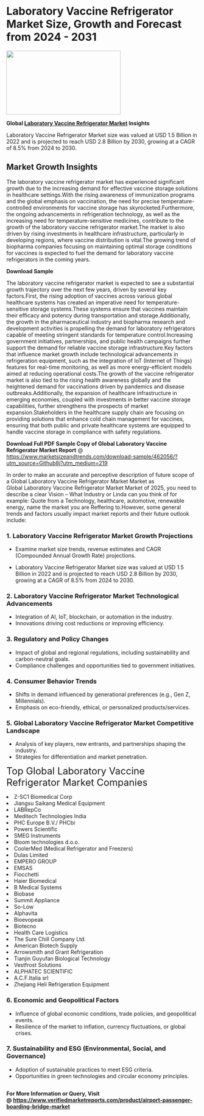 <H1>Laboratory Vaccine Refrigerator Market Size, Growth and Forecast from 2024 - 2031</H1><img class="aligncenter size-medium wp-image-584254" src="https://thirdeyenews.in/wp-content/uploads/2024/09/Global-Market-Research-300x168.jpeg" alt="" width="300" height="168" /><p><strong>Global&nbsp;<a href="https://www.marketsizeandtrends.com/download-sample/462056/?utm_source=Github8j?utm_medium=219">Laboratory Vaccine Refrigerator Market</a> Insights</strong></p><p>Laboratory Vaccine Refrigerator Market size was valued at USD 1.5 Billion in 2022 and is projected to reach USD 2.8 Billion by 2030, growing at a CAGR of 8.5% from 2024 to 2030.</p><p><h2>Market Growth Insights</h2> <p>The laboratory vaccine refrigerator market has experienced significant growth due to the increasing demand for effective vaccine storage solutions in healthcare settings.With the rising awareness of immunization programs and the global emphasis on vaccination, the need for precise temperature-controlled environments for vaccine storage has skyrocketed.Furthermore, the ongoing advancements in refrigeration technology, as well as the increasing need for temperature-sensitive medicines, contribute to the growth of the laboratory vaccine refrigerator market.The market is also driven by rising investments in healthcare infrastructure, particularly in developing regions, where vaccine distribution is vital.The growing trend of biopharma companies focusing on maintaining optimal storage conditions for vaccines is expected to fuel the demand for laboratory vaccine refrigerators in the coming years.</p> <p><strong>Download Sample</strong></p> <p>The laboratory vaccine refrigerator market is expected to see a substantial growth trajectory over the next few years, driven by several key factors.First, the rising adoption of vaccines across various global healthcare systems has created an imperative need for temperature-sensitive storage systems.These systems ensure that vaccines maintain their efficacy and potency during transportation and storage.Additionally, the growth in the pharmaceutical industry and biopharma research and development activities is propelling the demand for laboratory refrigerators capable of meeting stringent standards for temperature control.Increasing government initiatives, partnerships, and public health campaigns further support the demand for reliable vaccine storage infrastructure.Key factors that influence market growth include technological advancements in refrigeration equipment, such as the integration of IoT (Internet of Things) features for real-time monitoring, as well as more energy-efficient models aimed at reducing operational costs.The growth of the vaccine refrigerator market is also tied to the rising health awareness globally and the heightened demand for vaccinations driven by pandemics and disease outbreaks.Additionally, the expansion of healthcare infrastructure in emerging economies, coupled with investments in better vaccine storage capabilities, further strengthens the prospects of market expansion.Stakeholders in the healthcare supply chain are focusing on providing solutions that enhance cold chain management for vaccines, ensuring that both public and private healthcare systems are equipped to handle vaccine storage in compliance with safety regulations.</p> <p><span class=""><strong>Download Full PDF Sample Copy of Global Laboratory Vaccine Refrigerator Market Report</strong> @ <a href="https://www.marketsizeandtrends.com/download-sample/462056/?utm_source=Github8j?utm_medium=219" target="_blank">https://www.marketsizeandtrends.com/download-sample/462056/?utm_source=Github8j?utm_medium=219</a></span></p><p>In order to make an accurate and perceptive description of future scope of a Global&nbsp;Laboratory Vaccine Refrigerator Market Market as Global&nbsp;Laboratory Vaccine Refrigerator Market Market of 2025, you need to describe a clear Vision &ndash; What Industry or Linda can you think of for example: Quote from a Technology, healthcare, automotive, renewable energy, name the market you are Reffering to.However, some general trends and factors usually impact market reports and their future outlook include:</p><h3>1.&nbsp;<strong>Laboratory Vaccine Refrigerator Market Growth Projections</strong></h3><ul><li>Examine market size trends, revenue estimates and CAGR (Compounded Annual Growth Rate) projections.</li><li><p>Laboratory Vaccine Refrigerator Market size was valued at USD 1.5 Billion in 2022 and is projected to reach USD 2.8 Billion by 2030, growing at a CAGR of 8.5% from 2024 to 2030.</p></li></ul><h3>2.&nbsp;<strong>Laboratory Vaccine Refrigerator Market Technological Advancements</strong></h3><ul><li>Integration of AI, IoT, blockchain, or automation in the industry.</li><li>Innovations driving cost reductions or improving efficiency.</li></ul><h3>3.&nbsp;<strong>Regulatory and Policy Changes</strong></h3><ul><li>Impact of global and regional regulations, including sustainability and carbon-neutral goals.</li><li>Compliance challenges and opportunities tied to government initiatives.</li></ul><h3>4.&nbsp;<strong>Consumer Behavior Trends</strong></h3><ul><li>Shifts in demand influenced by generational preferences (e.g., Gen Z, Millennials).</li><li>Emphasis on eco-friendly, ethical, or personalized products/services.</li></ul><h3>5.&nbsp;<strong>Global Laboratory Vaccine Refrigerator Market Competitive Landscape</strong></h3><ul><li>Analysis of key players, new entrants, and partnerships shaping the industry.</li><li>Strategies for differentiation and market penetration.</li></ul><p data-pm-slice="1 1 []"><span style="color: inherit; font-family: inherit; font-size: 25px;">Top Global Laboratory Vaccine Refrigerator Market Companies</span></p><div class="" data-test-id=""><p><li>Z-SC1 Biomedical Corp</li><li> Jiangsu Saikang Medical Equipment</li><li> LABRepCo</li><li> Meditech Technologies India</li><li> PHC Europe B.V./ PHCbi</li><li> Powers Scientific</li><li> SMEG Instruments</li><li> Bloom technologies d.o.o.</li><li> CoolerMed (Medical Refrigerator and Freezers)</li><li> Dulas Limited</li><li> EMPERO GROUP</li><li> EMSAS</li><li> Fiocchetti</li><li> Haier Biomedical</li><li> B Medical Systems</li><li> Biobase</li><li> Summit Appliance</li><li> So-Low</li><li> Alphavita</li><li> Bioevopeak</li><li> Biotecno</li><li> Health Care Logistics</li><li> The Sure Chill Company Ltd.</li><li> American Biotech Supply</li><li> Arrowsmith and Grant Refrigeration</li><li> Tianjin Guyufan Biological Technology</li><li> Vestfrost Solutions</li><li> ALPHATEC SCIENTIFIC</li><li> A.C.F.Italia srl</li><li> Zhejiang Heli Refrigeration Equipment</li></p></div><h3>6.&nbsp;<strong>Economic and Geopolitical Factors</strong></h3><ul><li>Influence of global economic conditions, trade policies, and geopolitical events.</li><li>Resilience of the market to inflation, currency fluctuations, or global crises.</li></ul><h3>7.&nbsp;<strong>Sustainability and ESG (Environmental, Social, and Governance)</strong></h3><ul><li>Adoption of sustainable practices to meet ESG criteria.</li><li>Opportunities in green technologies and circular economy principles.</li></ul><h2><strong style="font-size: 14px;">For More Information or Query, Visit @&nbsp;</strong><a style="background-color: #ffffff; font-size: 14px;" href="https://www.marketsizeandtrends.com/report/laboratory-vaccine-refrigerator-market/" target="_blank">https://www.verifiedmarketreports.com/product/airport-passenger-boarding-bridge-market</a></h2>